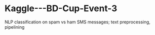 # Kaggle---BD-Cup-Event-3
NLP classification on spam vs ham SMS messages; text preprocessing, pipelining
